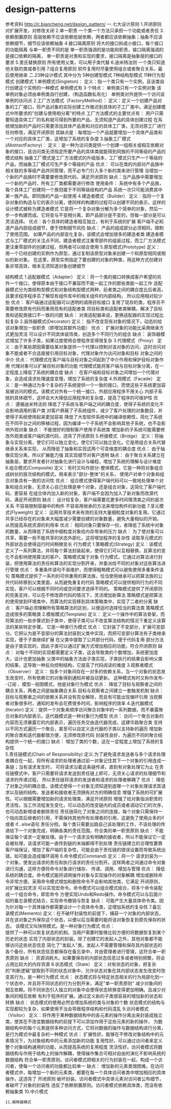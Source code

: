 # design-patterns
参考资料
http://c.biancheng.net/design_pattern/
  一.七大设计原则
  1.开闭原则
    对扩展开发，对修改关闭
  2.单一职责
   一个类一个方法只承担一个功能或者责任
  3.依赖倒置原则
    高层依赖不应该依赖低层依赖，两者都应该依赖抽象；抽象不应该依赖细节，细节应该依赖抽象
  4.接口隔离原则
    将大的接口拆成小接口，每个接口的功能隔离
    与单一职责不同的是  单一职责强调的是功能和职责，接口隔离强调的是接口依赖的隔离，
    单一职责是对类和实现的要求，接口隔离是抽象层的接口的要求
  5.里氏替换原则
  所有使用父类，可以用子类代替
  6.迪米特法则
  一个类只知道他关联的类或者引用
  7.组合复用原则
  软件复用时尽量使用组合或者聚合关系，最后使用继承
二.23种设计模式
其中分为 5种创建型模式  7种结构型模式 11种行为型模式
创建模式
    1.单例模式(Singleton)：
        定义：指一个类只有一个实例，且该类自行创建这个实例的一种模式
       单例模式有 3 个特点：
         单例类只有一个实例对象
         该单例对象必须由单例类自行创建，（构造函数私有化）
         单例类对外提供一个访问该单例的访问点
    2.工厂方法模式（FactoryMethod）：
        定义：定义一个创建产品对象的工厂接口，将产品对象的实际创建工作推迟到具体的子工厂类中。满足创建模式中所要求的"创建与使用相分离"的特点
        工厂方法模式的主要优点有：
         用户只需要知道具体工厂的名称就可得到所要的产品，无须知道产品的具体创建过程
         在系统增加新的产品时只需要添加具体产品类和对应的具体工厂类，无须对原工厂进行任何修改，满足开闭原则
         其缺点是：每增加一个产品就要增加一个具体产品类和一个对应的具体工厂类，这增加了系统的复杂度
    3.抽象工厂模式(AbstractFactory)：
        定义：是一种为访问类提供一个创建一组相关或相互依赖对象的接口，且访问类无须指定所要产品的具体类就能得到同族的不同等级的产品的模式结构
        抽象工厂模式是工厂方法模式的升级版本，工厂模式只生产一个等级的产品，而抽象工厂模式可生产多个等级的产品
        优点：
             可以在类的内部对产品族中相关联的多等级产品共同管理，而不必专门引入多个新的类来进行管理
             当增加一个新的产品族时不需要要修改原代码，满足开闭原则
        缺点：当产品族中需要增加一个新的产品时，所有工厂类都需要进行修改
        使用条件：
            系统中有多个产品族，每个具体工厂创建同一个族但属于不同等级结构的产品
            系统一次只可能消费其中某一族产品，即同族的产品一起使用
    4.建造者模式（Builder）
        定义：指将一个复杂对象的构造与它的表示分离，使同样的构建的过程可以创建不同的表示，这样的设计模式被称为建造者模式
            它是将一个复杂对象分解为多个简单的对象，然后一步一步构建而成。它将变与不变相分离，即产品部分是不变的，但每一部分是可以灵活选择。
        优点：各个具体的建造者相互独立，有利于系统的扩展
              客户端不必知道产品内部组成细节，便于控制细节风险
        缺点：
             产品的组成部分必须相同，限制了使用范围。
             如果产品的内部变化复杂，该模式会增加很多的建造者类
        建造者模式与工厂模式的关注点不同，建造者模式注重零部件的组装过程，而工厂方法模式更注重零部件的创建过程，但两者可以结合使用
    5.原型模式(Prototype)
       定义： 用一个已经创建的实例作为原型，通过复制该原型对象来创建一个和原型相同或相似的新对象。
        在这里，原型实例指定了要创建的对象的种类，用这种方式创建对象非常高效，根本无须知道对象创建细节
       
结构模式
    1.适配器模式（Adapter）
        定义：将一个类的接口转换成客户希望的另外一个接口，使得原本由于接口不兼容而不能一起工作的那些类能一起工作
             适配器模式分为类结构型模式和对象结构型模式两种，前者类之间的耦合度比后者高，且要求程序程序员了解现有组件库中的相关组件的内部结构，
           所以应用相对较少些
        优点：
            客户端通过适配器可以透明的调用目标接口
            复用了现存的类，程序员不需要修改原有代码而重用现有的适配者类
            将目标类和适配者类解耦，解决了目标类和适配类接口不一致的问题
         缺点：
            对类适配器来说，更换适配器的实现过程比较复杂
    2.装饰器模式(Decorator)
        定义： 指不改变现有对象的情况下，动态的给该对象增加一些职责（即增加其额外功能）
        优点：
            扩展对象的功能比采用继承方式更加灵活
            可以设计不同具体装饰类，创造多个不同行为的组合
        缺点：
            装饰器模式增加了许多子类，如果过度使用会使程序变得很复杂 
    3.代理模式（Proxy）
        定义：由于某些原因需要给某对象提供一个代理以控制对该对象的访问，这时访问对象不能或者不合适直接引用目标对象，代理对象作为访问对象和目标
             对象之间的中介
        优点：
            代理模式在客户端与目标对象之间起到了中介作用和保护目标对象作用
            代理对象可以扩展目标对象的功能
            代理模式能将客户端与目标对象分离，在一定程度上降低了系统的耦合度
        缺点：
            在客户端和目标对象之间增加一个代理对象，会造成请求处理速度变慢，增加了系统的复杂度
    4.外观模式（Facade）
       定义：是一种通过为多个复杂的子系统提供一个一致的接口，而使这些子系统更加容易被访问的模式。该模式对外有一个统一接口，外部应用程序不用关心
       内部子系统的具体细节，这样会大大降低应用程序的复杂度，提高了程序的可维护性
       优点：
            遵循迪米特法则
            降低了子系统与客户端之间的耦合度，使得子系统的变化不会影响调用的客户类
            对客户屏蔽了子系统组件，减少了客户处理的对象数目，并使得子系统使用起来更加容易
            降低了大型软件系统中的编译依赖性，简化了系统在不同平台之间的移植过程，因为编译一个子系统不会影响其他子系统，也不会影响外观对象
       缺点：
            不能很好的限制客户使用子系统类
            增加新的子系统可能需要修改外观类或客户端的源代码，违背了开闭原则
    5.桥接模式（Bridge）
       定义：将抽象与实现分离，使它们可以独立变化。使它们可以独立变化。它是用组合关系代替继承关系来实现，
            从而降低了抽象和实现这两个可变维度的耦合度
       优点：
            由于抽像实现分离，所以扩展能力强
            其实现细节对客户透明
       缺点：
            由于聚合关系建立在抽象层，要求开发者针对抽象化进行设计与编程，增加了系统的理解与设计难度
    6.组合模式(Composite)
        定义：有时又叫作部分-整体模式，它是一种将对象组合成树状的层次结构的模式，用来表示"部分-整体"的关系，
              使用户对单个对象和组合对象具有一致的访问性
        优点：
            组合模式使得客户端代码可以一致地处理单个对象和组合对象，无须关心自己处理是单个对象，还是组合对象，这简化了客户端代码，更容易
            在组合体内加入新的对象，客户端不会因为加入了新对象而改源代码，满足开闭原则
        缺点：
            设计较复杂，客户端需要花更多时间理清类之间的层次关系
            不容易限制容器中的构件
            不容易用继承的方法来增加构件的新功能
    7.享元模式(Flyweight)
        定义： 运用共享技术来有效的支持大量细粒度对象的复用。它通过共享已经存在的对象来大幅度减少需要创建的对象数量，避免大量相似的开销，
              从而提高系统资源的利用率
        优点：
             相同对象只要保存一份，者降低了系统中对象的数量，从而降低了系统中细粒度对象给内存带来的压力
        缺点：
             为了使对象可以共享，需要一些不能共享的状态外部化，这将增加程序的复杂性
             读取享元模式的外部状态会使得运行时间稍微变长
行为模式
    1.策略模式(Strategy)
        定义：该模式定义了一系列算法，并将每个算法封装起来，使得它们可以互相替换，且算法的变化不会影响使用算法的客户。策略模式属于对象
             行为模式，它通过对算法进行封装，把使用算法的责任和算法的实现分割开来，并委派给不同的对象对这些算法进行管理
        优点：
            多重条件语句不易维护，而使得粗略模式可以避免使用多重条件语句
            策略模式提供了一系列的可供重用的算法族，恰当使用继承可以把算法族的公共代码转移到父类里面，从而避免重复的代码
            策略模式可以提供相同行为的不同实现，客户可以根据不同时间或空间要求选择不同的。
            策略模式提供了开闭原则的完美支持，可以在不修改原代码的情况下，灵活增加新算法
            策略模式是把算法的使用放到环境类中，而算法的实现移到具体策略类中，实现了二者的分离
        缺点：
            客户端必须理解所有策略算法的区别，以便适时选择恰当的算法类
            策略模式造成很多的策略类
    2.模板模式(Template)
        定义： 定义一个操作中的算法骨架，而将算法的一些步骤迟到子类中，使得子类可以不改变算法结构的情况下重定义该算法的某些特定步骤。
                它是一种类行为模式
        优点：
             它封装了不变部分，扩展可变部分。它把认为是不变部分的算法封装到父类中实现，而把可变部分算法有子类继承实现，便于子类继续扩展
             在父类中提取了公共部分代码，便于代码复用
             部分方法是由子类实现的，因此子类可以通过扩展方式增加相应的功能，符合开闭原则
        缺点：
             对每个不同的实现都需要定义子类，这会导致类的个数增加，系统更加庞大，设计也更加抽象
             父类中的抽象方法由子类实现，子类执行的结果会影响父类的结果，这导致一种反向控制结构，它提高了代码阅读的难度
    3.观察者模式（Observer）
        定义： 指多个对象间存在一对多的依赖关系，当一个对象的状态发生改变时，所有依赖它的对象得到通知并被自动更新。
               这种模式有时又称作发布--订阅 、模型--视图模式，他是对象行为模式
        优点：
              降低了目标与观察者之间的耦合关系，两者之间是抽象耦合关系
              目标与观察者之间建立一套触发机制
        缺点：
              目标与观察者之间的依赖关系并没有完全解除，而且有可能出现循环引用
              当观察者对象很多时，通知的发布会花费很多时间，影响程序的效率
    4.迭代器模式(Iterator)
        定义：提供一个对象来顺序访问聚合对象中的一系列数据，而不暴露聚合对象的内部表示。迭代器模式是一种对象行为模型
        优点：
              访问一个聚合对象的内容而无须暴露它的内部表示，遍历任务交由迭代器完成，这建华路聚合类
              支持以不同方式遍历一个聚合，甚至可以自定义迭代器的子类以支持新的遍历
              增加新的聚合类和迭代器都很方便，无须修改原代码
              封装性良好，为遍历不同的聚合结构提供一个统一的接口
        缺点：
              增加了类的个数，这在一定程度上增加了系统的复杂性      
    5.责任链模式(Chain of Responsibility)
        定义:为了避免请求发送者与多个请求处理者耦合在一起，将所有请求的处理者通过前一对象记住其下一个对象的引用连成一条链；当有请求发生时，
             可将请求沿着这条链传递，直到有对象处理它为止
            在责任链模式中，客户只需要将请求发送到责任链上即可，无须关心请求的处理细节和请求的传递过程，
                所以责任链将请求的发送者和请求的处理者解耦了
        优点：
            降低了对象之间的耦合度。该模式使得一个对象无须知道到底哪一个对象处理请求其请求以及链的结构，发送者和接收者无须拥有对方的明确信息
            增强了系统的可扩展性。可以根据需要增加新的请求处理类，满足开闭原则
            增强了给对象指派职责的灵活性。当工作流程发生变化，可以动态的改变链内的成员或者调动它们的次序，也可动态新增或者删除责任
            责任链简化了对象之间的连接。每个对象只需保持一个指向其后继者的引用，不需保持其他所有处理者的引用，这避免了使用众多的if或者
                if...else语句
            责任分担。每个类只需要出路自己该处理的工作，不该处理的传递给下一个对象完成，明确各类的责任范围，符合类的单一职责原则
         缺点：
            不能保证每个请求一定被处理。由于一个请求没有明确的接收者，所以不能保证它一定会被处理，该请求可能一直传到链的末端都得不到处理
            责任链建立的合理性要靠客户端保证，增加了客户端的复杂性，可能会由于责任链的错误设置而导致系统出错，如可能会造成循环调用
    6.命令模式(Command)
        定义：将一个 请求封装为一个对象，使发出请求的责任和执行请求的责任分割开。这样两者之间通过命令对象进行沟通，这样方便将命令对象进行储存、
              传递、调用、增加与管理
        优点：
             降低系统的耦合度。命令模式能将调用操作对象与实现操作的对象解耦
             增加或删除命令非常方便。采用命令模式增加和删除命令不会影响其他类，它满足 开闭原则，对扩展比较灵活
             可以实现宏命令。命令模式可以组合模式结合，将多个命令装配成一个组合命令，即宏命令
             方便实现Undo和Redo操作。命令模式可以与后面介绍的备忘录模式结合，实现命令撤销与恢复
        缺点：
             可能产生大量具体命令类。因为针对每一个具体操作都需要设计一个具体命令类，这增加系统的复杂性
    7.备忘录模式(Memento)
        定义：在不破坏封装性的前提下，捕获一个对象的内部状态，并在该对象之外保存这个状态，以便以后当需要时能将该对象恢复到原先保存的状态。
              该模式又叫快照模式。是一种对象行为模式
        优点：       
            提供了一种可以恢复状态的机制。当用户需要时能够比较方便的将数据恢复到某个历史的状态
            实现了内部状态的封装。除了创建它的发起人之外，其他对象都不能够访问这些状态信息
            简化了"发起人"类。发起人不需要管理和保存其内部状态的各个备份，所有状态信息都保存在备忘录中，并由管理者进行管理，这符合单一职责原则
        缺点 ：
            资源消耗大。如果要保存的内部状态信息过多或者特别频繁，将会占用比较大的内存资源 
    8.状态模式（State）
        定义：对有状态的对象，把复杂的"判断逻辑"提取到不同的状态对象中，允许状态对象在其内部状态发生改变时改变其行为，是一种行为模式
        优点：
            状态模式将与特定状态相关的行为局部化到一个状态中，并且将不同状态的行为分割开来，满足"单一职责原则"
            减少对象间的相互依赖。将不同状态引入独立的对象中会使得状态转换变得更加明确。且减少对象间的相互依赖
            有利于程序的扩展。通过定义新的子类很容易的增加新的状态和转换
        缺点：
            状态模式的使用必然会增加系统的类与对象的个数
            状态模式的结构与实现都较为复杂，如果使用不当会导致程序结构和代码混乱
    9.访问者模式（Visitor）
        定义：将作用于某种数据结构中的各元素的操作分离出来封装成独立类，使其在不改变数据结构的前提下可以添加作用于这些元素的新的操作，
             为数据结构中的每个元素提供多种访问方式，它将对数据的操作与数据结构进行分离，是行为模式中最复杂的一种模式
        优点：
             扩展性好。能够在不修改对象结构中的元素情况下，为对象结构中的元素添加新的功能
             复用性好。可以通过访问者来定义整个对象结构通用的功能，从而提高系统的复用程度
             灵活性好。访问者模式将数据结构与作用于结构上的操作解耦，使得操作集合可相对自由的演化不影响系统的数据结构
             符合单一职责原则。访问者模式把相关的行为封装在一起，构成一个访问者，使每一个访问者的功能都比较单一
        缺点：
             增加新的元素类很困难。在访问者模式中，每增加一个新的元素类，都要在每一个具体访问者类中增加相应的具体操作，这违背了 开闭原则
             破坏封装。访问者模式中具体元素对访问者公布细节，者破坏了对象的封装性
             违反了依赖倒置原则。访问者模式依赖具体类，而没有依赖抽象类
    10.中介模式
    
    11.解释器模式



